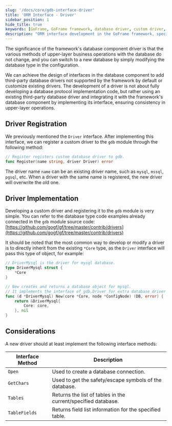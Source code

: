 ```yaml
---
slug: '/docs/core/gdb-interface-driver'
title: 'ORM Interface - Driver'
sidebar_position: 1
hide_title: true
keywords: [GoFrame, GoFrame framework, database driver, custom driver, interface development, driver development, database component, gdb module, Driver interface, ORM]
description: "ORM interface development in the GoFrame framework, specifically for database driver development and registration. By implementing the interface of the gdb module, you can add third-party database drivers not supported by GoFrame by default or customize existing drivers, ensuring consistency in upper-layer business operations. This document provides detailed steps and sample code to help developers get started quickly."
---
```


The significance of the framework's database component driver is that the various methods of upper-layer business operations with the database do not change, and you can switch to a new database by simply modifying the database type in the configuration.

We can achieve the design of interfaces in the database component to add third-party database drivers not supported by the framework by default or customize existing drivers. The development of a driver is not about fully developing a database protocol implementation code, but rather using an existing third-party database driver and integrating it with the framework's database component by implementing its interface, ensuring consistency in upper-layer operations.

## Driver Registration

We previously mentioned the `Driver` interface. After implementing this interface, we can register a custom driver to the `gdb` module through the following method:

```go
// Register registers custom database driver to gdb.
func Register(name string, driver Driver) error
```

The driver name `name` can be an existing driver name, such as `mysql`, `mssql`, `pgsql`, etc. When a driver with the same name is registered, the new driver will overwrite the old one.

## Driver Implementation

Developing a custom driver and registering it to the `gdb` module is very simple. You can refer to the database type code examples already connected in the `gdb` module source code: [https://github.com/gogf/gf/tree/master/contrib/drivers](https://github.com/gogf/gf/tree/master/contrib/drivers)

It should be noted that the most common way to develop or modify a driver is to directly inherit from the existing `*Core` type, as the `Driver` interface will pass this type of object, for example:

```go
// DriverMysql is the driver for mysql database.
type DriverMysql struct {
    *Core
}

// New creates and returns a database object for mysql.
// It implements the interface of gdb.Driver for extra database driver installation.
func (d *DriverMysql) New(core *Core, node *ConfigNode) (DB, error) {
    return &DriverMysql{
        Core: core,
    }, nil
}
```

## Considerations

A new driver should at least implement the following interface methods:

| Interface Method | Description |
| --- | --- |
| `Open` | Used to create a database connection. |
| `GetChars` | Used to get the safety/escape symbols of the database. |
| `Tables` | Returns the list of tables in the current/specified database. |
| `TableFields` | Returns field list information for the specified table. |